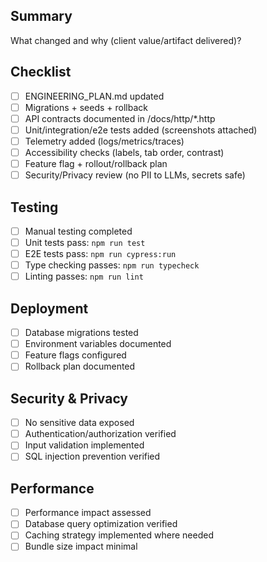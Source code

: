 ## Summary
What changed and why (client value/artifact delivered)?

## Checklist
- [ ] ENGINEERING_PLAN.md updated
- [ ] Migrations + seeds + rollback
- [ ] API contracts documented in /docs/http/*.http
- [ ] Unit/integration/e2e tests added (screenshots attached)
- [ ] Telemetry added (logs/metrics/traces)
- [ ] Accessibility checks (labels, tab order, contrast)
- [ ] Feature flag + rollout/rollback plan
- [ ] Security/Privacy review (no PII to LLMs, secrets safe)

## Testing
- [ ] Manual testing completed
- [ ] Unit tests pass: `npm run test`
- [ ] E2E tests pass: `npm run cypress:run`
- [ ] Type checking passes: `npm run typecheck`
- [ ] Linting passes: `npm run lint`

## Deployment
- [ ] Database migrations tested
- [ ] Environment variables documented
- [ ] Feature flags configured
- [ ] Rollback plan documented

## Security & Privacy
- [ ] No sensitive data exposed
- [ ] Authentication/authorization verified
- [ ] Input validation implemented
- [ ] SQL injection prevention verified

## Performance
- [ ] Performance impact assessed
- [ ] Database query optimization verified
- [ ] Caching strategy implemented where needed
- [ ] Bundle size impact minimal
